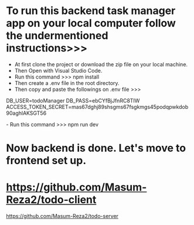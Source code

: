 # To run this backend task manager app on your local computer follow the undermentioned instructions>>>

- At first clone the project or download the zip file on your local machine.
- Then Open with Visual Studio Code.
- Run this command >>> npm install
- Then create a .env file in the root directory.
- Then copy and paste the followings on .env file >>>

<p>DB_USER=todoManager
DB_PASS=ebCYfBjJfnRC8TIW
ACCESS_TOKEN_SECRET=mas67dghj89shsgms67fsgkmgs45podqpwkdob90aghlAKSGT56</p>
- Run this command >>> npm run dev

# Now backend is done. Let's move to frontend set up.

# https://github.com/Masum-Reza2/todo-client

https://github.com/Masum-Reza2/todo-server
